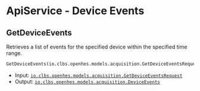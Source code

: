 # ApiService - Device Events

## GetDeviceEvents

Retrieves a list of events for the specified device within the specified time range.

```proto
GetDeviceEvents(io.clbs.openhes.models.acquisition.GetDeviceEventsRequest) returns (io.clbs.openhes.models.acquisition.DeviceEvents)
```

- Input: [`io.clbs.openhes.models.acquisition.GetDeviceEventsRequest`](model-io-clbs-openhes-models-acquisition-getdeviceeventsrequest.md)
- Output: [`io.clbs.openhes.models.acquisition.DeviceEvents`](model-io-clbs-openhes-models-acquisition-deviceevents.md)


